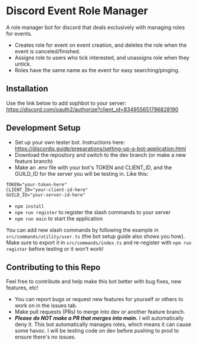 # Discord Event Role Manager

A role manager bot for discord that deals exclusively with managing roles for events.

-   Creates role for event on event creation, and deletes the role when the event is canceled/finished.
-   Assigns role to users who tick interested, and unassigns role when they untick.
-   Roles have the same name as the event for easy searching/pinging.

## Installation
Use the link below to add sophbot to your server:
https://discord.com/oauth2/authorize?client_id=834955651796828190

## Development Setup
- Set up your own tester bot. Instructions here: https://discordjs.guide/preparations/setting-up-a-bot-application.html
- Download the repository and switch to the dev branch (or make a new feature branch)
- Make an .env file with your bot's TOKEN and CLIENT_ID, and the GUILD_ID for the server you will be testing in. Like this:
```.env
TOKEN="your-token-here"
CLIENT_ID="your-client-id-here"
GUILD_ID="your-server-id-here"
```
- `npm install`
- `npm run register` to register the slash commands to your server
- `npm run main` to start the application

You can add new slash commands by following the example in `src/commands/utility/user.ts` (the bot setup guide also shows you how). Make sure to export it in `src/commands/index.ts` and re-register with `npm run register` before testing or it won't work!

## Contributing to this Repo
Feel free to contribute and help make this bot better with bug fixes, new features, etc!
- You can report bugs or request new features for yourself or others to work on in the issues tab.
- Make pull requests (PRs) to merge into dev or another feature branch.
- ***Please do NOT make a PR that merges into main.*** I will automatically deny it. This bot automatically manages roles, which means it can cause some havoc. I will be testing code on dev before pushing to prod to ensure there's no issues.
